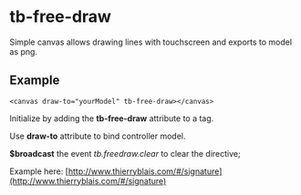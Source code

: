 # tb-free-draw
Simple canvas allows drawing lines with touchscreen and exports to model as png.

## Example

	<canvas draw-to="yourModel" tb-free-draw></canvas>


Initialize by adding the **tb-free-draw** attribute to a <canvas> tag.

Use **draw-to** attribute to bind controller model.

**$broadcast** the event *tb.freedraw.clear* to clear the directive; 

Example here: [http://www.thierryblais.com/#/signature](http://www.thierryblais.com/#/signature)

